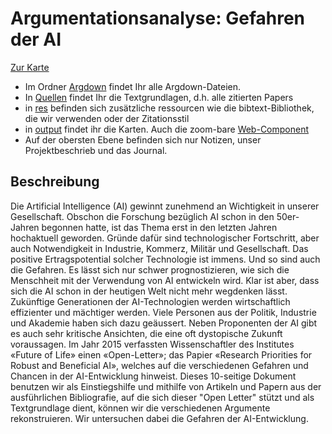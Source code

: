 # Argumentationsanalyse: Gefahren der AI

[Zur Karte](https://flicksolutions.github.io/musk/output/research-priorities.component.html)

- Im Ordner [Argdown](https://github.com/flicksolutions/musk/tree/master/argdown) findet Ihr alle Argdown-Dateien.
- In [Quellen](https://github.com/flicksolutions/musk/tree/master/argdown) findet Ihr die Textgrundlagen, d.h. alle zitierten Papers
- in [res](https://github.com/flicksolutions/musk/tree/master/res) befinden sich zusätzliche ressourcen wie die bibtext-Bibliothek, die wir verwenden oder der Zitationsstil
- in [output](https://github.com/flicksolutions/musk/tree/master/output) findet ihr die Karten. Auch die zoom-bare [Web-Component](https://flicksolutions.github.io/musk/output/research-priorities.component.html)
- Auf der obersten Ebene befinden sich nur Notizen, unser Projektbeschrieb und das Journal.

## Beschreibung

Die Artificial Intelligence (AI) gewinnt zunehmend an Wichtigkeit in unserer Gesellschaft. Obschon die Forschung bezüglich AI schon in den 50er-Jahren begonnen hatte, ist das Thema erst in den letzten Jahren hochaktuell geworden. Gründe dafür sind technologischer Fortschritt, aber auch Notwendigkeit in Industrie, Kommerz, Militär und Gesellschaft. Das positive Ertragspotential solcher Technologie ist immens. Und so sind auch die Gefahren. Es lässt sich nur schwer prognostizieren, wie sich die Menschheit mit der Verwendung von AI entwickeln wird. Klar ist aber, dass sich die AI schon in der heutigen Welt nicht mehr wegdenken lässt. Zukünftige Generationen der AI-Technologien werden wirtschaftlich effizienter und mächtiger werden.
Viele Personen aus der Politik, Industrie und Akademie haben sich dazu geäussert. Neben Proponenten der AI gibt es auch sehr kritische Ansichten, die eine oft dystopische Zukunft voraussagen. Im Jahr 2015 verfassten Wissenschaftler des Institutes «Future of Life» einen «Open-Letter»; das Papier «Research Priorities for Robust and Beneficial AI», welches auf die verschiedenen Gefahren und Chancen in der AI-Entwicklung hinweist. Dieses 10-seitige Dokument benutzen wir als Einstiegshilfe und mithilfe von Artikeln und Papern aus der ausführlichen Bibliografie, auf die sich dieser "Open Letter" stützt und als Textgrundlage dient, können wir die verschiedenen Argumente rekonstruieren. Wir untersuchen dabei die Gefahren der AI-Entwicklung.
